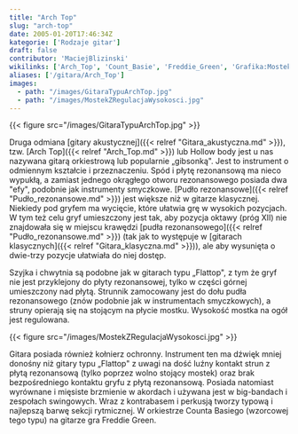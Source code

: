 ```yaml
---
title: "Arch Top"
slug: "arch-top"
date: 2005-01-20T17:46:34Z
kategorie: ['Rodzaje gitar']
draft: false
contributor: 'MaciejBlizinski'
wikilinks: ['Arch_Top', 'Count_Basie', 'Freddie_Green', 'Grafika:MostekZRegulacjaWysokosci.jpg', 'Pud%C5%82o_rezonansowe', 'gitara_akustyczna', 'gitara_klasyczna', 'grafika:GitaraTypuArchTop.jpg', 'pud%C5%82o_rezonansowe', 'swing']
aliases: ['/gitara/Arch_Top']
images:
  - path: "/images/GitaraTypuArchTop.jpg"
  - path: "/images/MostekZRegulacjaWysokosci.jpg"
---
```

{{< figure src="/images/GitaraTypuArchTop.jpg" >}}

Druga odmiana [gitary akustycznej]({{< relref "Gitara_akustyczna.md" >}}), tzw.
[Arch Top]({{< relref "Arch_Top.md" >}}) lub Hollow body jest u nas nazywana
gitarą orkiestrową lub popularnie „gibsonką". Jest to instrument o
odmiennym kształcie i przeznaczeniu. Spód i płytę rezonansową ma nieco
wypukłą, a zamiast jednego okrągłego otworu rezonansowego posiada dwa
"efy", podobnie jak instrumenty smyczkowe. [Pudło
rezonansowe]({{< relref "Pudło_rezonansowe.md" >}}) jest większe niż w gitarze
klasycznej. Niekiedy pod gryfem ma wycięcie, które ułatwia grę w
wysokich pozycjach. W tym też celu gryf umieszczony jest tak, aby
pozycja oktawy (próg XII) nie znajdowała się w miejscu krawędzi [pudła
rezonansowego]({{< relref "Pudło_rezonansowe.md" >}}) (tak jak to występuje w
[gitarach klasycznych]({{< relref "Gitara_klasyczna.md" >}})), ale aby wysunięta
o dwie-trzy pozycje ułatwiała do niej dostęp.

Szyjka i chwytnia są podobne jak w gitarach typu „Flattop", z tym że
gryf nie jest przyklejony do płyty rezonansowej, tylko w części górnej
umieszczony nad płytą. Strunnik zamocowany jest do dołu pudła
rezonansowego (znów podobnie jak w instrumentach smyczkowych), a struny
opierają się na stojącym na płycie mostku. Wysokość mostka na ogół jest
regulowana.

{{< figure src="/images/MostekZRegulacjaWysokosci.jpg" >}}

Gitara posiada również kołnierz ochronny. Instrument ten ma dźwięk mniej
donośny niż gitary typu „Flattop" z uwagi na dość luźny kontakt strun z
płytą rezonansową (tylko poprzez wolno stojący mostek) oraz brak
bezpośredniego kontaktu gryfu z płytą rezonansową. Posiada natomiast
wyrównane i mięsiste brzmienie w akordach i używana jest w big-bandach i
zespołach swingowych<!-- link nie odnosił się do niczego: 'Arch Top' ('content/książka/Arch_Top.md') links to 'swing' ('content/książka/swing.md') and that does not exist -->. Wraz z kontrabasem i perkusją
tworzy typową i najlepszą barwę sekcji rytmicznej. W orkiestrze Counta
Basiego<!-- link nie odnosił się do niczego: 'Arch Top' ('content/książka/Arch_Top.md') links to 'Count_Basie' ('content/książka/Count_Basie.md') and that does not exist --> (wzorcowej tego typu) na gitarze gra
Freddie Green<!-- link nie odnosił się do niczego: 'Arch Top' ('content/książka/Arch_Top.md') links to 'Freddie_Green' ('content/książka/Freddie_Green.md') and that does not exist -->.


